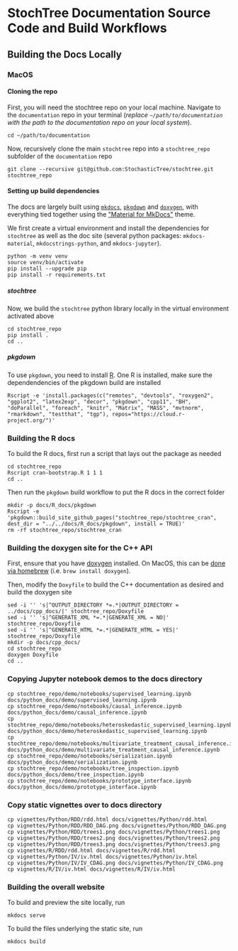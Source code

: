 # StochTree Documentation Source Code and Build Workflows

## Building the Docs Locally

### MacOS

#### Cloning the repo 

First, you will need the stochtree repo on your local machine. 
Navigate to the `documentation` repo in your terminal (*replace `~/path/to/documentation` with the path to the documentation repo on your local system*).

```{bash}
cd ~/path/to/documentation
```

Now, recursively clone the main `stochtree` repo into a `stochtree_repo` subfolder of the `documentation` repo

```{bash}
git clone --recursive git@github.com:StochasticTree/stochtree.git stochtree_repo
```

#### Setting up build dependencies

The docs are largely built using [`mkdocs`](https://www.mkdocs.org), [`pkgdown`](https://pkgdown.r-lib.org) and [`doxygen`](https://www.doxygen.nl/index.html), 
with everything tied together using the ["Material for MkDocs"](https://squidfunk.github.io/mkdocs-material/) theme. 

We first create a virtual environment and install the dependencies for `stochtree` as well as the doc site (several python packages: `mkdocs-material`, `mkdocstrings-python`, and `mkdocs-jupyter`).

```{bash}
python -m venv venv
source venv/bin/activate
pip install --upgrade pip
pip install -r requirements.txt
```

##### stochtree

Now, we build the `stochtree` python library locally in the virtual environment activated above

```{bash}
cd stochtree_repo
pip install .
cd ..
```

##### pkgdown

To use `pkgdown`, you need to install [R](https://cran.r-project.org). 
One R is installed, make sure the dependendencies of the pkgdown build are installed

```{bash}
Rscript -e 'install.packages(c("remotes", "devtools", "roxygen2", "ggplot2", "latex2exp", "decor", "pkgdown", "cpp11", "BH", "doParallel", "foreach", "knitr", "Matrix", "MASS", "mvtnorm", "rmarkdown", "testthat", "tgp"), repos="https://cloud.r-project.org/")'
```

### Building the R docs

To build the R docs, first run a script that lays out the package as needed

```{bash}
cd stochtree_repo
Rscript cran-bootstrap.R 1 1 1
cd ..
```

Then run the `pkgdown` build workflow to put the R docs in the correct folder

```{bash}
mkdir -p docs/R_docs/pkgdown
Rscript -e 'pkgdown::build_site_github_pages("stochtree_repo/stochtree_cran", dest_dir = "../../docs/R_docs/pkgdown", install = TRUE)'
rm -rf stochtree_repo/stochtree_cran
```

### Building the doxygen site for the C++ API

First, ensure that you have [doxygen](https://www.doxygen.nl/index.html) installed. 
On MacOS, this can be [done via homebrew](https://formulae.brew.sh/formula/doxygen) (i.e. `brew install doxygen`). 

Then, modify the `Doxyfile` to build the C++ documentation as desired and build the doxygen site

```{bash}
sed -i '' 's|^OUTPUT_DIRECTORY *=.*|OUTPUT_DIRECTORY = ../docs/cpp_docs/|' stochtree_repo/Doxyfile
sed -i '' 's|^GENERATE_XML *=.*|GENERATE_XML = NO|' stochtree_repo/Doxyfile
sed -i '' 's|^GENERATE_HTML *=.*|GENERATE_HTML = YES|' stochtree_repo/Doxyfile
mkdir -p docs/cpp_docs/
cd stochtree_repo
doxygen Doxyfile
cd ..
```

### Copying Jupyter notebook demos to the docs directory

```{bash}
cp stochtree_repo/demo/notebooks/supervised_learning.ipynb docs/python_docs/demo/supervised_learning.ipynb
cp stochtree_repo/demo/notebooks/causal_inference.ipynb docs/python_docs/demo/causal_inference.ipynb
cp stochtree_repo/demo/notebooks/heteroskedastic_supervised_learning.ipynb docs/python_docs/demo/heteroskedastic_supervised_learning.ipynb
cp stochtree_repo/demo/notebooks/multivariate_treatment_causal_inference.ipynb docs/python_docs/demo/multivariate_treatment_causal_inference.ipynb
cp stochtree_repo/demo/notebooks/serialization.ipynb docs/python_docs/demo/serialization.ipynb
cp stochtree_repo/demo/notebooks/tree_inspection.ipynb docs/python_docs/demo/tree_inspection.ipynb
cp stochtree_repo/demo/notebooks/prototype_interface.ipynb docs/python_docs/demo/prototype_interface.ipynb
```

### Copy static vignettes over to docs directory

```{bash}
cp vignettes/Python/RDD/rdd.html docs/vignettes/Python/rdd.html
cp vignettes/Python/RDD/RDD_DAG.png docs/vignettes/Python/RDD_DAG.png
cp vignettes/Python/RDD/trees1.png docs/vignettes/Python/trees1.png
cp vignettes/Python/RDD/trees2.png docs/vignettes/Python/trees2.png
cp vignettes/Python/RDD/trees3.png docs/vignettes/Python/trees3.png
cp vignettes/R/RDD/rdd.html docs/vignettes/R/rdd.html
cp vignettes/Python/IV/iv.html docs/vignettes/Python/iv.html
cp vignettes/Python/IV/IV_CDAG.png docs/vignettes/Python/IV_CDAG.png
cp vignettes/R/IV/iv.html docs/vignettes/R/IV/iv.html
```

### Building the overall website

To build and preview the site locally, run 

```{bash}
mkdocs serve
```

To build the files underlying the static site, run

```{bash}
mkdocs build
```

